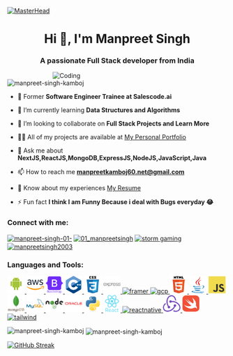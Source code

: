 [![MasterHead](https://www.shutterstock.com/image-vector/web-development-banner-icon-business-260nw-1812243436.jpg)]([https://manpreet-portfolio-app.netlify.app/](https://manpreets-portfolio.vercel.app))
<h1 align="center">Hi 👋, I'm Manpreet Singh</h1>
<h3 align="center">A passionate Full Stack developer from India</h3>
<img src="https://www.wingstechsolutions.com/wp-content/uploads/2022/03/full-stack-development.gif" width="400" align="right" alt="Coding">

<p align="left"> <img src="https://komarev.com/ghpvc/?username=manpreet-singh-kamboj&label=Profile%20views&color=0e75b6&style=flat" alt="manpreet-singh-kamboj" /> </p>

- 🔭 Former **Software Engineer Trainee at Salescode.ai**

- 🌱 I’m currently learning **Data Structures and Algorithms**

- 👯 I’m looking to collaborate on **Full Stack Projects and Learn More**

- 👨‍💻 All of my projects are available at [My Personal Portfolio](https://manpreets-portfolio.vercel.app)

- 💬 Ask me about **NextJS,ReactJS,MongoDB,ExpressJS,NodeJS,JavaScript,Java**

- 📫 How to reach me **manpreetkamboj60.net@gmail.com**

- 📄 Know about my experiences [My Resume](https://drive.google.com/file/d/1XhitxsjFwG0a3L4K5qdqMm0qpglIbzBE/view?usp=sharing)

- ⚡ Fun fact **I think I am Funny Because i deal with Bugs everyday 😂**

<h3 align="left">Connect with me:</h3>
<p align="left">
<a href="https://linkedin.com/in/manpreet-singh-01-" target="blank"><img align="center" src="https://raw.githubusercontent.com/rahuldkjain/github-profile-readme-generator/master/src/images/icons/Social/linked-in-alt.svg" alt="manpreet-singh-01-" height="30" width="40" /></a>
<a href="https://instagram.com/01_manpreetsingh" target="blank"><img align="center" src="https://raw.githubusercontent.com/rahuldkjain/github-profile-readme-generator/master/src/images/icons/Social/instagram.svg" alt="01_manpreetsingh" height="30" width="40" /></a>
<a href="www.youtube.com/@stormgaming4442" target="blank"><img align="center" src="https://raw.githubusercontent.com/rahuldkjain/github-profile-readme-generator/master/src/images/icons/Social/youtube.svg" alt="storm gaming" height="30" width="40" /></a>
<a href="https://www.leetcode.com/manpreetsingh2003" target="blank"><img align="center" src="https://raw.githubusercontent.com/rahuldkjain/github-profile-readme-generator/master/src/images/icons/Social/leet-code.svg" alt="manpreetsingh2003" height="30" width="40" /></a>
</p>

<h3 align="left">Languages and Tools:</h3>
<p align="left"> <a href="https://developer.android.com" target="_blank" rel="noreferrer"> <img src="https://raw.githubusercontent.com/devicons/devicon/master/icons/android/android-original-wordmark.svg" alt="android" width="40" height="40" /> </a> <a href="https://aws.amazon.com" target="_blank" rel="noreferrer"> <img src="https://raw.githubusercontent.com/devicons/devicon/master/icons/amazonwebservices/amazonwebservices-original-wordmark.svg" alt="aws" width="40" height="40" /> </a> <a href="https://getbootstrap.com" target="_blank" rel="noreferrer"> <img src="https://raw.githubusercontent.com/devicons/devicon/master/icons/bootstrap/bootstrap-plain-wordmark.svg" alt="bootstrap" width="40" height="40"/> </a> <a href="https://www.w3schools.com/cpp/" target="_blank" rel="noreferrer"> <img src="https://raw.githubusercontent.com/devicons/devicon/master/icons/cplusplus/cplusplus-original.svg" alt="cplusplus" width="40" height="40"/> </a> <a href="https://www.w3schools.com/css/" target="_blank" rel="noreferrer"> <img src="https://raw.githubusercontent.com/devicons/devicon/master/icons/css3/css3-original-wordmark.svg" alt="css3" width="40" height="40"/> </a> <a href="https://expressjs.com" target="_blank" rel="noreferrer"> <img src="https://raw.githubusercontent.com/devicons/devicon/master/icons/express/express-original-wordmark.svg" alt="express" width="40" height="40"/> </a> <a href="https://www.framer.com/" target="_blank" rel="noreferrer"> <img src="https://www.vectorlogo.zone/logos/framer/framer-icon.svg" alt="framer" width="40" height="40"/> </a> <a href="https://cloud.google.com" target="_blank" rel="noreferrer"> <img src="https://www.vectorlogo.zone/logos/google_cloud/google_cloud-icon.svg" alt="gcp" width="40" height="40"/> </a> <a href="https://www.w3.org/html/" target="_blank" rel="noreferrer"> <img src="https://raw.githubusercontent.com/devicons/devicon/master/icons/html5/html5-original-wordmark.svg" alt="html5" width="40" height="40"/> </a> <a href="https://www.java.com" target="_blank" rel="noreferrer"> <img src="https://raw.githubusercontent.com/devicons/devicon/master/icons/java/java-original.svg" alt="java" width="40" height="40"/> </a> <a href="https://developer.mozilla.org/en-US/docs/Web/JavaScript" target="_blank" rel="noreferrer"> <img src="https://raw.githubusercontent.com/devicons/devicon/master/icons/javascript/javascript-original.svg" alt="javascript" width="40" height="40"/> </a> <a href="https://www.mongodb.com/" target="_blank" rel="noreferrer"> <img src="https://raw.githubusercontent.com/devicons/devicon/master/icons/mongodb/mongodb-original-wordmark.svg" alt="mongodb" width="40" height="40"/> </a> <a href="https://www.mysql.com/" target="_blank" rel="noreferrer"> <img src="https://raw.githubusercontent.com/devicons/devicon/master/icons/mysql/mysql-original-wordmark.svg" alt="mysql" width="40" height="40"/> </a> <a href="https://nodejs.org" target="_blank" rel="noreferrer"> <img src="https://raw.githubusercontent.com/devicons/devicon/master/icons/nodejs/nodejs-original-wordmark.svg" alt="nodejs" width="40" height="40"/> </a> <a href="https://www.oracle.com/" target="_blank" rel="noreferrer"> <img src="https://raw.githubusercontent.com/devicons/devicon/master/icons/oracle/oracle-original.svg" alt="oracle" width="40" height="40"/> </a> <a href="https://www.python.org" target="_blank" rel="noreferrer"> <img src="https://raw.githubusercontent.com/devicons/devicon/master/icons/python/python-original.svg" alt="python" width="40" height="40"/> </a> <a href="https://reactjs.org/" target="_blank" rel="noreferrer"> <img src="https://raw.githubusercontent.com/devicons/devicon/master/icons/react/react-original-wordmark.svg" alt="react" width="40" height="40"/> </a> <a href="https://reactnative.dev/" target="_blank" rel="noreferrer"> <img src="https://reactnative.dev/img/header_logo.svg" alt="reactnative" width="40" height="40"/> </a> <a href="https://redux.js.org" target="_blank" rel="noreferrer"> <img src="https://raw.githubusercontent.com/devicons/devicon/master/icons/redux/redux-original.svg" alt="redux" width="40" height="40"/> </a> <a href="https://developer.apple.com/swift/" target="_blank" rel="noreferrer"> <img src="https://raw.githubusercontent.com/devicons/devicon/master/icons/swift/swift-original.svg" alt="swift" width="40" height="40"/> </a> <a href="https://tailwindcss.com/" target="_blank" rel="noreferrer"> <img src="https://www.vectorlogo.zone/logos/tailwindcss/tailwindcss-icon.svg" alt="tailwind" width="40" height="40"/> </a> </p>

<p><img align="left" src="https://github-readme-stats.vercel.app/api/top-langs?username=manpreet-singh-kamboj&show_icons=true&locale=en&layout=compact" alt="manpreet-singh-kamboj" /></p>

<p>&nbsp;<img align="center" src="https://github-readme-stats.vercel.app/api?username=manpreet-singh-kamboj&show_icons=true&locale=en" alt="manpreet-singh-kamboj" /></p>

[![GitHub Streak](https://streak-stats.demolab.com?user=Manpreet-Singh-Kamboj)](https://git.io/streak-stats)
